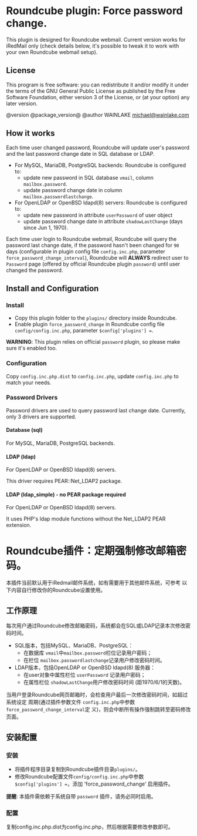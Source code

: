 # Roundcube plugin: Force password change.

This plugin is designed for Roundcube webmail. Current version works for
iRedMail only (check details below, it's possible to tweak it to work with
your own Roundcube webmail setup).

## License

This program is free software: you can redistribute it and/or modify
it under the terms of the GNU General Public License as published by
the Free Software Foundation, either version 3 of the License, or
(at your option) any later version.

@version @package_version@
@author WAINLAKE <michael@wainlake.com>

## How it works

Each time user changed password, Roundcube will update user's password and
the last password change date in SQL database or LDAP.

* For MySQL, MariaDB, PostgreSQL backends: Roundcube is configured to:
    * update new password in SQL database `vmail`, column `mailbox.password`.
    * update password change date in column `mailbox.passwordlastchange`.
* For OpenLDAP or OpenBSD ldapd(8) servers: Roundcube is configured to:
    * update new password in attribute `userPassword` of user object
    * update password change date in attribute `shadowLastChange` (days since
      Jun 1, 1970).

Each time user login to Roundcube webmail, Roundcube will query the password
last change date, if the password hasn't been changed for `90` days
(configurable in plugin config file `config.inc.php`, parameter
`force_password_change_interval`), Roundcube will __ALWAYS__ redirect user to
`Password` page (offered by official Roundcube plugin `password`) until user
changed the password.

## Install and Configuration

### Install

* Copy this plugin folder to the `plugins/` directory inside Roundcube.
* Enable plugin `force_password_change` in Roundcube config file
  `config/config.inc.php`, parameter `$config['plugins'] =`.

__WARNING__: This plugin relies on official `password` plugin, so please make
sure it's enabled too.

### Configuration

Copy `config.inc.php.dist` to `config.inc.php`, update `config.inc.php` to
match your needs.

### Password Drivers

Password drivers are used to query password last change date. Currently, only 3
drivers are supported.

#### Database (sql)

For MySQL, MariaDB, PostgreSQL backends.

#### LDAP (ldap)

For OpenLDAP or OpenBSD ldapd(8) servers.

This driver requires PEAR::Net_LDAP2 package.

#### LDAP (ldap_simple) - no PEAR package required

For OpenLDAP or OpenBSD ldapd(8) servers.

It uses PHP's ldap module functions without the Net_LDAP2 PEAR extension.


# Roundcube插件：定期强制修改邮箱密码。

本插件当前默认用于iRedmail邮件系统，如有需要用于其他邮件系统，可参考
以下内容自行修改你的Roundcube设置使用。

## 工作原理

每次用户通过Roundcube修改邮箱密码，系统都会在SQL或LDAP记录本次修改密码时间。

* SQL版本，包括MySQL、MariaDB、PostgreSQL：
    * 在数据库 `vmail`中`mailbox.password`栏位记录用户密码；
    * 在栏位 `mailbox.passwordlastchange`记录用户修改密码时间。
* LDAP版本，包括OpenLDAP or OpenBSD ldapd(8) 服务器：
    * 在user对象中属性栏位 `userPassword` 记录用户密码；
    * 在属性栏位 `shadowLastChange`用户修改密码时间 (距1970/6/1的天数)。

当用户登录Roundcube网页邮箱时，会检查用户最后一次修改密码时间，如超过系统设定
周期(通过插件参数文件 `config.inc.php`中参数`force_password_change_interval`定
义)，则会中断所有操作强制跳转至密码修改页面。

## 安装配置

### 安装

* 将插件程序目录复制到Roundcube插件目录`plugins/`。
* 修改Roundcube配置文件`config/config.inc.php`中参数`$config['plugins'] =`，添加 'force_password_change' 启用插件。

__提醒__: 本插件需依赖于系统自带 `password` 插件，请务必同时启用。

### 配置

复制config.inc.php.dist为config.inc.php，然后根据需要修改参数即可。
